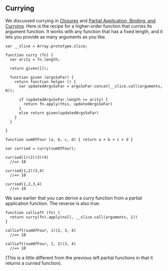 ## Currying

We discussed currying in [Closures](#closures) and [Partial Application, Binding, and Currying](#pabc). Here is the recipe for a higher-order function that curries its argument function. It works with any function that has a fixed length, and it lets you provide as many arguments as you like.

    var __slice = Array.prototype.slice;
    
    function curry (fn) {
      var arity = fn.length;
      
      return given([]);
      
      function given (argsSoFar) {
        return function helper () {
          var updatedArgsSoFar = argsSoFar.concat(__slice.call(arguments, 0));
          
          if (updatedArgsSoFar.length >= arity) {
            return fn.apply(this, updatedArgsSoFar)
          }
          else return given(updatedArgsSoFar)
        }
      }
      
    }
    
    function sumOfFour (a, b, c, d) { return a + b + c + d }
    
    var curried = curry(sumOfFour);
    
    curried(1)(2)(3)(4)
      //=> 10
    
    curried(1,2)(3,4)
      //=> 10
    
    curried(1,2,3,4)
      //=> 10

We saw earlier that you can derive a curry function from a partial application function. The reverse is also true:

    function callLeft (fn) {
      return curry(fn).apply(null, __slice.call(arguments, 1))
    }
    
    callLeft(sumOfFour, 1)(2, 3, 4)
      //=> 10
    
    callLeft(sumOfFour, 1, 2)(3, 4)
      //=> 10
  
(This is a little different from the previous left partial functions in that it returns a *curried* function).